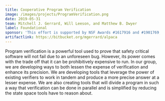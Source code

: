 ```yaml
---
title: Cooperative Program Verification
image: /images/projects/ProgramVerification.png
date: 2019-05-31
team: Mitchell J. Gerrard, Will Leeson, and Matthew B. Dwyer
label: Foundational
sponsor: 'This effort is supported by NSF Awards #1617916 and #1901769, the U.S. Army Research Office #W911NF-19-1-0054, as well as by the DARPA ARCOS program under contract #FA8750-20-C-0507'
artifactlink: https://bitbucket.org/mgerrard/alpaca
---
```


Program verification is a powerful tool used to prove that safety critical software will not fail due to an unforeseen bug. However, its power comes with the trade off that it can be prohibitively expensive to run. In our group, we are developing ways to both lessen the expense of verification and enhance its precision. We are developing tools that leverage the power of existing verifiers to work in tandem and produce a more precise answer at a lesser expense. We are also creating tools that will divide a program in such a way that verification can be done in parallel and is simplified by reducing the state space tools have to reason about.
